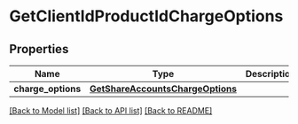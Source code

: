 # GetClientIdProductIdChargeOptions

## Properties
Name | Type | Description | Notes
------------ | ------------- | ------------- | -------------
**charge_options** | [**GetShareAccountsChargeOptions**](GetShareAccountsChargeOptions.md) |  | [optional] 

[[Back to Model list]](../README.md#documentation-for-models) [[Back to API list]](../README.md#documentation-for-api-endpoints) [[Back to README]](../README.md)

